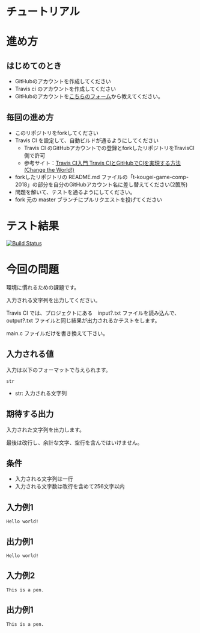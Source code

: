 # チュートリアル

# 進め方
## はじめてのとき
* GitHubのアカウントを作成してください
* Travis ci のアカウントを作成してください
* GitHubのアカウントを[こちらのフォーム](https://goo.gl/forms/anAdoxqPKVt8sJGZ2)から教えてください。
## 毎回の進め方
* このリポジトリをforkしてください
* Travis CI を設定して、自動ビルドが通るようにしてください
   * Travis CI のGitHubアカウントでの登録とforkしたリポジトリをTravisCI側で許可
   * 参考サイト：[Travis CI入門 Travis CIとGitHubでCIを実現する方法(Change the World!)](http://changesworlds.com/2014/09/introduction-to-travis-ci-and-github-001/)
* forkしたリポジトリの README.md ファイルの「t-kougei-game-comp-2018」の部分を自分のGitHubアカウント名に差し替えてください(2箇所)
* 問題を解いて、テストを通るようにしてください。
* fork 元の master ブランチにプルリクエストを投げてください

# テスト結果

[![Build Status](https://travis-ci.org/sato-soma/tutorial.svg?branch=master)](https://travis-ci.org/sato-soma/tutorial)

# 今回の問題

環境に慣れるための課題です。

入力される文字列を出力してください。

Travis CI では、プロジェクトにある　input?.txt ファイルを読み込んで、output?.txt ファイルと同じ結果が出力されるかテストをします。

main.c ファイルだけを書き換えて下さい。

## 入力される値
入力は以下のフォーマットで与えられます。
~~~
str
~~~
* str: 入力される文字列

## 期待する出力

入力された文字列を出力します。

最後は改行し、余計な文字、空行を含んではいけません。

## 条件

* 入力される文字列は一行
* 入力される文字数は改行を含めて256文字以内

## 入力例1
~~~
Hello world!
~~~

## 出力例1
~~~
Hello world!
~~~

## 入力例2
~~~
This is a pen.
~~~

## 出力例1
~~~
This is a pen.
~~~
